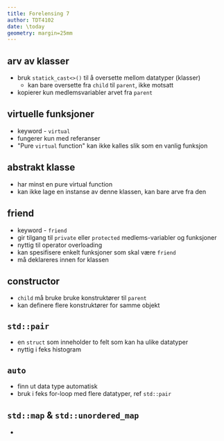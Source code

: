```yaml
---
title: Forelensing 7
author: TDT4102
date: \today
geometry: margin=25mm
---
```


## arv av klasser

- bruk `statick_cast<>()` til å oversette mellom datatyper (klasser)
  - kan bare oversette fra `child` til `parent`, ikke motsatt
- kopierer kun medlemsvariabler arvet fra `parent`

## virtuelle funksjoner

- keyword - `virtual` 
- fungerer kun med referanser
- "Pure `virtual` function" kan ikke kalles slik som en vanlig funksjon

## abstrakt klasse

- har minst en pure virtual function
- kan ikke lage en instanse av denne klassen, kan bare arve fra den

## friend

- keyword - `friend`
- gir tilgang til `private` eller `protected` medlems-variabler og funksjoner
- nyttig til operator overloading
- kan spesifisere enkelt funksjoner som skal være `friend`
- må deklareres innen for klassen

## constructor

- `child` må bruke bruke konstruktører til `parent`
- kan definere flere konstruktører for samme objekt

## `std::pair`

- en `struct` som inneholder to felt som kan ha ulike datatyper
- nyttig i feks histogram

## `auto`

- finn ut data type automatisk
- bruk i feks for-loop med flere datatyper, ref `std::pair`

## `std::map` & `std::unordered_map`

- 